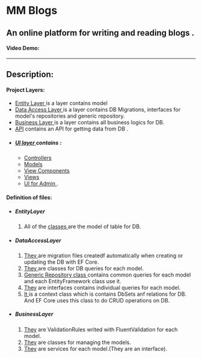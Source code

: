 # MM Blogs
An online platform for writing and reading blogs .
-------------------------------------------------------------------------------------------------------------------------------------------------------------------------
#### Video Demo: <URL>
-------------------------------------------------------------------------------------------------------------------------------------------------------------------------

 ## Description:
  
#### Project Layers:
-  <a href="https://github.com/Murad04/ASP.NET-Core-5.0-Project/tree/main/EntityLayer">Entity Layer </a> is a layer contains model
-  <a href="https://github.com/Murad04/ASP.NET-Core-5.0-Project/tree/main/DataAccessLayer"> Data Access Layer </a> is a layer contains DB Migrations, interfaces for model's repositories and generic repository.
-  <a href="https://github.com/Murad04/ASP.NET-Core-5.0-Project/tree/main/BusinessLayer"> Business Layer </a> is a layer contains all business logics for DB.
-  <a href="https://github.com/Murad04/ASP.NET-Core-5.0-Project/tree/main/API" >API</a> contains an API for getting data from DB .
-  ##### <a href="https://github.com/Murad04/ASP.NET-Core-5.0-Project/tree/main/WebApplication7" > UI layer </a> contains :
    - <a href="https://github.com/Murad04/ASP.NET-Core-5.0-Project/tree/main/WebApplication7/Controllers"> Controllers </a>
    - <a href="https://github.com/Murad04/ASP.NET-Core-5.0-Project/tree/main/WebApplication7/Models"> Models </a>
    - <a href="https://github.com/Murad04/ASP.NET-Core-5.0-Project/tree/main/WebApplication7/ViewComponents"> View Components </a>
    - <a href="https://github.com/Murad04/ASP.NET-Core-5.0-Project/tree/main/WebApplication7/Views"> Views </a>
    - <a href="https://github.com/Murad04/ASP.NET-Core-5.0-Project/tree/main/WebApplication7/Areas/Admin"> UI for Admin </a>.

#### Definition of files:
  
  - #####  EntityLayer
    1. All of the <a href="https://github.com/Murad04/ASP.NET-Core-5.0-Project/tree/main/EntityLayer/Concrete"> classes </a> are the model of table for DB.
  - ##### DataAccessLayer
    1. <a href="https://github.com/Murad04/ASP.NET-Core-5.0-Project/tree/main/DataAccessLayer/Migrations"> They </a> are migration files createdf automatically when creating or updating the DB with EF Core.
    2. <a href="https://github.com/Murad04/ASP.NET-Core-5.0-Project/tree/main/DataAccessLayer/EntityFramework"> They </a> are classes for DB queries for each model.
    3. <a href="https://github.com/Murad04/ASP.NET-Core-5.0-Project/blob/main/DataAccessLayer/Repositories/GenericRepository.cs"> Generic Repository class </a> contains common queries for each model and each EntityFramework class use it.
    4. <a href="https://github.com/Murad04/ASP.NET-Core-5.0-Project/tree/main/DataAccessLayer/Abstract">They</a> are interfaces contains individual queries for each model.
    5. <a href="https://github.com/Murad04/ASP.NET-Core-5.0-Project/blob/main/DataAccessLayer/Concrete/Context.cs">It </a> is a context class which is contains DbSets anf relations for DB. And EF Core uses this class to do CRUD operations on DB.
  - ##### BusinessLayer
    1. <a href="https://github.com/Murad04/ASP.NET-Core-5.0-Project/tree/main/BusinessLayer/ValidationRules">They</a> are ValidationRules writed with FluentValidation for each model.
    2. <a href="https://github.com/Murad04/ASP.NET-Core-5.0-Project/tree/main/BusinessLayer/Concrete"> They</a> are classes for managing the models.
    3. <a href="https://github.com/Murad04/ASP.NET-Core-5.0-Project/tree/main/BusinessLayer/Abstract">They</a> are services for each model.(They are an interface).
